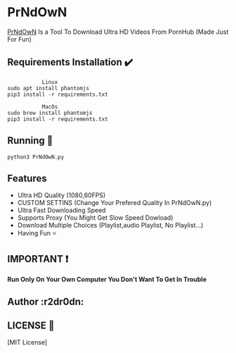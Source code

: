 # PrNdOwN

[PrNdOwN](https://github.com/r2dr0dn/PrNdOwN) Is a Tool To Download Ultra HD Videos From PornHub (Made Just For Fun)

## Requirements Installation :heavy_check_mark: ##
```
           Linux
sudo apt install phantomjs
pip3 install -r requirements.txt
```
```
           MacOs 
sudo brew install phantomjs
pip3 install -r requirements.txt
``` 

## Running :pencil:  ##
``` python3 PrNdOwN.py ```

## Features ##
- Ultra HD Quality (1080,60FPS)
- CUSTOM SETTINS (Change Your Prefered Quality In PrNdOwN.py)
- Ultra Fast Downloading Speed
- Supports Proxy (You Might Get Slow Speed Dowload)
- Download Multiple Choices (Playlist,audio Playlist, No Playlist...)
- Having Fun :star:

## IMPORTANT :heavy_exclamation_mark: ## 
__Run Only On Your Own Computer You Don't Want To Get In Trouble__

## Author :__r2dr0dn__: ##


## LICENSE :page_with_curl: ##
[MIT License]
